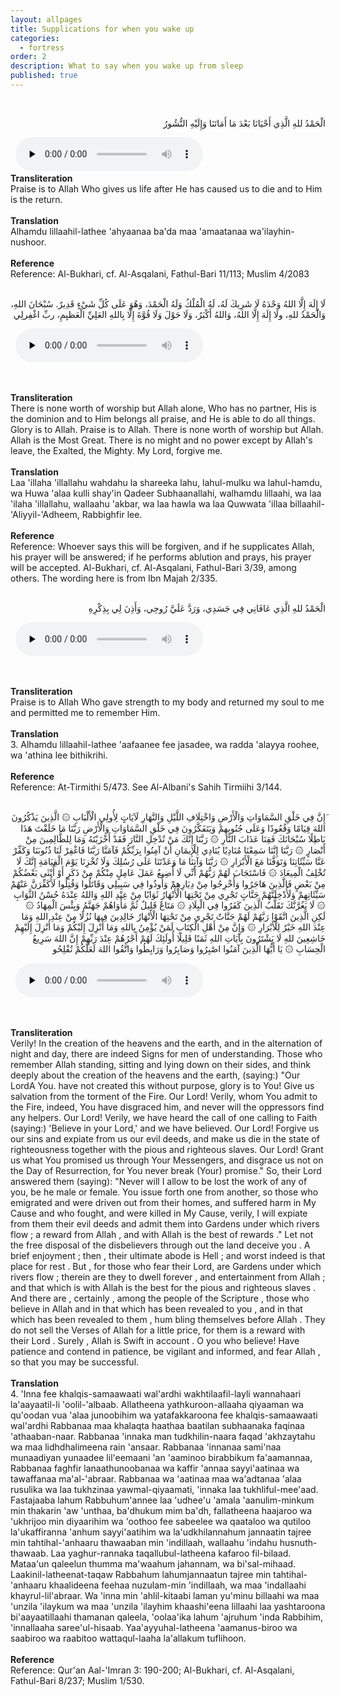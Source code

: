 ```yaml
---
layout: allpages
title: Supplications for when you wake up
categories:
  - fortress
order: 2
description: What to say when you wake up from sleep
published: true
---
```


&nbsp;
<div class="arabictext" dir="RTL">

الْحَمْدُ للهِ الَّذِي أَحْيَانَا بَعْدَ مَا أَمَاتَنَا وَإِلَيْهِ النُّشُورُ

</div>
&nbsp;

<audio controls  preload="none">
  <source src="{{ site.baseurl }}/audio/fortress/1.mp3" type="audio/mpeg">
Your browser does not support the audio element.
</audio>

<div class="duaextra" tabindex="0">
<div><strong>Transliteration</strong></div>
<div class="extra">Praise is to Allah Who gives us life after He has caused us to die and to Him is the return.</div>
</div>
&nbsp;
<div class="duaextra" tabindex="0">
<div><strong>Translation</strong></div>
<div class="extra">Alhamdu lillaahil-lathee 'ahyaanaa ba'da maa 'amaatanaa wa'ilayhin-nushoor.</div>
</div>
&nbsp;
<div class="duaextra" tabindex="0">
<div><strong>Reference</strong></div>
<div class="extra">Reference: Al-Bukhari, cf. Al-Asqalani, Fathul-Bari 11/113; Muslim 4/2083</div>
</div>
&nbsp;
<div class="arabictext" dir="RTL">

لَا إِلَهَ إِلَّا اللهُ وَحْدَهُ لَا شَرِيكَ لَهُ، لَهُ الْمُلْكُ وَلَهُ الْحَمْدَ، وَهُوَ عَلَى كُلِّ شَيْءٍ قَدِيرٌ. سُبْحَانَ اللهِ، وَالْحَمْدُ للهِ، ولَا إِلَهَ إِلَّا اللهُ، وَاللهُ أَكْبَرُ، وَلَا حَوْلَ وَلَا قُوَّةَ إِلَّا بِاللهِ العَلِيِّ الْعَظيِمِ، ربِّ اغْفِرلِي

</div>
&nbsp;

<audio controls preload="none">
  <source src="{{ site.baseurl }}/audio/fortress/2.mp3" type="audio/mpeg">
Your browser does not support the audio element.
</audio>

&nbsp;
<div class="duaextra" tabindex="0">
<div><strong>Transliteration</strong></div>
<div class="extra">There is none worth of worship but Allah alone, Who has no partner, His is the dominion and to Him belongs all praise, and He is able to do all things. Glory is to Allah. Praise is to Allah. There is none worth of worship but Allah. Allah is the Most Great. There is no might and no power except by Allah's leave, the Exalted, the Mighty. My Lord, forgive me.</div>
</div>
&nbsp;
<div class="duaextra" tabindex="0">
<div><strong>Translation</strong></div>
<div class="extra">Laa 'illaha 'illallahu wahdahu la shareeka lahu, lahul-mulku wa lahul-hamdu, wa Huwa 'alaa kulli shay'in Qadeer Subhaanallahi, walhamdu lillaahi, wa laa 'ilaha 'illallahu, wallaahu 'akbar, wa laa hawla wa laa Quwwata 'illaa billaahil-'Aliyyil-'Adheem, Rabbighfir lee.</div>
</div>
&nbsp;
<div class="duaextra" tabindex="0">
<div><strong>Reference</strong></div>
<div class="extra">Reference: Whoever says this will be forgiven, and if he supplicates Allah, his prayer will be answered; if he performs ablution and prays, his prayer will be accepted. Al-Bukhari, cf. Al-Asqalani, Fathul-Bari 3/39, among others. The wording here is from Ibn Majah 2/335.</div>
</div>
&nbsp;
<div class="arabictext" dir="RTL">

الْحَمْدُ للهِ الَّذِي عَافَانِي فِي جَسَدِي، وَرَدَّ عَلَيَّ رُوحِي، وَأَذِنَ لِي بِذِكْرِهِ

</div>
&nbsp;

<audio controls preload="none">
  <source src="{{ site.baseurl }}/audio/fortress/3.mp3" type="audio/mpeg">
Your browser does not support the audio element.
</audio>

&nbsp;
<div class="duaextra" tabindex="0">
<div><strong>Transliteration</strong></div>
<div class="extra">Praise is to Allah Who gave strength to my body and returned my soul to me and permitted me to remember Him.</div>
</div>
&nbsp;
<div class="duaextra" tabindex="0">
<div><strong>Translation</strong></div>
<div class="extra">3. Alhamdu lillaahil-lathee 'aafaanee fee jasadee, wa radda 'alayya roohee, wa 'athina lee bithikrihi.</div>
</div>
&nbsp;
<div class="duaextra" tabindex="0">
<div><strong>Reference</strong></div>
<div class="extra">Reference: At-Tirmithi 5/473. See Al-Albani's Sahih Tirmiihi 3/144.</div>
</div>
&nbsp;
<div class="arabictext" dir="RTL">

َإِنَّ فِي خَلْقِ السَّمَاوَاتِ وَالْأَرْضِ وَاخْتِلَافِ اللَّيْلِ وَالنَّهَارِ لَآيَاتٍ لِأُولِي الْأَلْبَابِ ۞ الَّذِينَ يَذْكُرُونَ اللهَ قِيَامًا وَقُعُودًا وَعَلَى جُنُوبِهِمْ وَيَتَفَكَّرُونَ فِي خَلْقِ السَّمَاوَاتِ وَالْأَرْضِ رَبَّنَا مَا خَلَقْتَ هَذَا بَاطِلًا سُبْحَانَكَ فَقِنَا عَذَابَ النَّارِ ۞ رَبَّنَا إِنَّكَ مَنْ تُدْخِلِ النَّارَ فَقَدْ أَخْزَيْتَهُ وَمَا لِلظَّالِمِينَ مِنْ أَنْصَارٍ ۞ رَبَّنَا إِنَّنَا سَمِعْنَا مُنَادِيًا يُنَادِي لِلْإِيمَانِ أَنْ آمِنُوا بِرَبِّكُمْ فَآمَنَّا رَبَّنَا فَاغْفِرْ لَنَا ذُنُوبَنَا وَكَفِّرْ عَنَّا سَيِّئَاتِنَا وَتَوَفَّنَا مَعَ الْأَبْرَارِ ۞ رَبَّنَا وَآتِنَا مَا وَعَدْتَنَا عَلَى رُسُلِكَ وَلَا تُخْزِنَا يَوْمَ الْقِيَامَةِ إِنَّكَ لَا تُخْلِفُ الْمِيعَادَ ۞ فَاسْتَجَابَ لَهُمْ رَبُّهُمْ أَنِّي لَا أُضِيعُ عَمَلَ عَامِلٍ مِنْكُمْ مِنْ ذَكَرٍ أَوْ أُنْثَى بَعْضُكُمْ مِنْ بَعْضٍ فَالَّذِينَ هَاجَرُوا وَأُخْرِجُوا مِنْ دِيَارِهِمْ وَأُوذُوا فِي سَبِيلِي وَقَاتَلُوا وَقُتِلُوا لَأُكَفِّرَنَّ عَنْهُمْ سَيِّئَاتِهِمْ وَلَأُدْخِلَنَّهُمْ جَنَّاتٍ تَجْرِي مِنْ تَحْتِهَا الْأَنْهَارُ ثَوَابًا مِنْ عِنْدِ اللهِ وَاللهُ عِنْدَهُ حُسْنُ الثَّوَابِ ۞ لَا يَغُرَّنَّكَ تَقَلُّبُ الَّذِينَ كَفَرُوا فِي الْبِلَادِ ۞ مَتَاعٌ قَلِيلٌ ثُمَّ مَأْوَاهُمْ جَهَنَّمُ وَبِئْسَ الْمِهَادُ ۞ لَكِنِ الَّذِينَ اتَّقَوْا رَبَّهُمْ لَهُمْ جَنَّاتٌ تَجْرِي مِنْ تَحْتِهَا الْأَنْهَارُ خَالِدِينَ فِيهَا نُزُلًا مِنْ عِنْدِ اللهِ وَمَا عِنْدَ اللهِ خَيْرٌ لِلْأَبْرَارِ ۞ وَإِنَّ مِنْ أَهْلِ الْكِتَابِ لَمَنْ يُؤْمِنُ بِاللهِ وَمَا أُنْزِلَ إِلَيْكُمْ وَمَا أُنْزِلَ إِلَيْهِمْ خَاشِعِينَ للهِ لَا يَشْتَرُونَ بِآيَاتِ اللهِ ثَمَنًا قَلِيلًا أُولَئِكَ لَهُمْ أَجْرُهُمْ عِنْدَ رَبِّهِمْ إِنَّ اللهَ سَرِيعُ الْحِسَابِ ۞ يَا أَيُّهَا الَّذِينَ آمَنُوا اصْبِرُوا وَصَابِرُوا وَرَابِطُوا وَاتَّقُوا اللهَ لَعَلَّكُمْ تُفْلِحُو

</div>
&nbsp;

<audio controls preload="none">
  <source src="{{ site.baseurl }}/audio/fortress/4.mp3" type="audio/mpeg">
Your browser does not support the audio element.
</audio>

&nbsp;
<div class="duaextra" tabindex="0">
<div><strong>Transliteration</strong></div>
<div class="extra">Verily! In the creation of the heavens and the earth, and in the alternation of night and day, there are indeed Signs for men of understanding. Those who remember Allah standing, sitting and lying down on their sides, and think deeply about the creation of the heavens and the earth, (saying:) "Our LordA You. have not created this without purpose, glory is to You! Give us salvation from the torment of the Fire. Our Lord! Verily, whom You admit to the Fire, indeed, You have disgraced him, and never will the oppressors find any helpers. Our Lord! Verily, we have heard the call of one calling to Faith (saying:) 'Believe in your Lord,' and we have believed. Our Lord! Forgive us our sins and expiate from us our evil deeds, and make us die in the state of righteousness together with the pious and righteous slaves. Our Lord! Grant us what You promised us through Your Messengers, and disgrace us not on the Day of Resurrection, for You never break (Your) promise." So, their Lord answered them (saying): "Never will I allow to be lost the work of any of you, be he male or female. You issue forth one from another, so those who emigrated and were driven out from their homes, and suffered harm in My Cause and who fought, and were killed in My Cause, verily, I will expiate from them their evil deeds and admit them into Gardens under which rivers flow ; a reward from Allah , and with Allah is the best of rewards ." Let not the free disposal of the disbelievers through out the land deceive you . A brief enjoyment ; then , their ultimate abode is Hell ; and worst indeed is that place for rest . But , for those who fear their Lord, are Gardens under which rivers flow ; therein are they to dwell forever , and entertainment from Allah ; and that which is with Allah is the best for the pious and righteous slaves . And there are , certainly , among the people of the Scripture , those who believe in Allah and in that which has been revealed to you , and in that which has been revealed to them , hum bling themselves before Allah . They do not sell the Verses of Allah for a little price, for them is a reward with their Lord . Surely , Allah is Swift in account . O you who believe! Have patience and contend in patience, be vigilant and informed, and fear Allah , so that you may be successful.</div>
</div>
&nbsp;
<div class="duaextra" tabindex="0">
<div><strong>Translation</strong></div>
<div class="extra">4. 'Inna fee khalqis-samaawaati wal'ardhi wakhtilaafil-layli wannahaari la'aayaatil-li 'oolil-'albaab. Allatheena yathkuroon-allaaha qiyaaman wa qu'oodan vua 'alaa junoobihim wa yatafakkaroona fee khalqis-samaawaati wal'ardhi Rabbanaa maa khalaqta haathaa baatilan subhaanaka faqinaa 'athaaban-naar. Rabbanaa 'innaka man tudkhilin-naara faqad 'akhzaytahu wa maa lidhdhalimeena rain 'ansaar. Rabbanaa 'innanaa sami'naa munaadiyan yunaadee lil'eemaani 'an 'aaminoo birabbikum fa'aamannaa, Rabbanaa faghfir lanaathunoobanaa wa kaffir 'annaa sayyi'aatinaa wa tawaffanaa ma'al-'abraar. Rabbanaa wa 'aatinaa maa wa'adtanaa 'alaa rusulika wa laa tukhzinaa yawmal-qiyaamati, 'innaka laa tukhliful-mee'aad. Fastajaaba lahum Rabbuhum'annee laa 'udhee'u 'amala 'aanulim-minkum min thakarin 'aw 'unthaa, ba'dhukum mim ba'dh, fallatheena haajaroo wa 'ukhrijoo min diyaarihim wa 'oothoo fee sabeelee wa qaataloo wa qutiloo la'ukaffiranna 'anhum sayyi'aatihim wa la'udkhilannahum jannaatin tajree min tahtihal-'anhaaru thawaaban min 'indillaah, wallaahu 'indahu husnuth-thawaab. Laa yaghur-rannaka taqallubul-latheena kafaroo fil-bilaad. Mataa'un qaleelun thumma ma'waahum jahannam, wa bi'sal-mihaad. Laakinil-latheenat-taqaw Rabbahum lahumjannaatun tajree min tahtihal-'anhaaru khaalideena feehaa nuzulam-min 'indillaah, wa maa 'indallaahi khayrul-lil'abraar. Wa 'inna min 'ahlil-kitaabi laman yu'minu billaahi wa maa 'unzila 'ilaykum wa maa 'unzila 'ilayhim khaashi'eena lillaahi laa yashtaroona bi'aayaatillaahi thamanan qaleela, 'oolaa'ika lahum 'ajruhum 'inda Rabbihim, 'innallaaha saree'ul-hisaab. Yaa'ayyuhal-latheena 'aamanus-biroo wa saabiroo wa raabitoo wattaqul-laaha la'allakum tuflihoon.</div>
</div>
&nbsp;
<div class="duaextra" tabindex="0">
<div><strong>Reference</strong></div>
<div class="extra">Reference: Qur'an Aal-'Imran 3: 190-200; Al-Bukhari, cf. Al-Asqalani, Fathul-Bari 8/237; Muslim 1/530.</div>
</div>
&nbsp;
